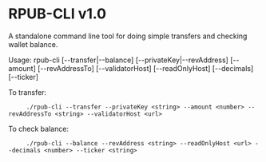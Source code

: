 # RPUB-CLI v1.0

A standalone command line tool for doing simple transfers and checking wallet balance.

Usage: rpub-cli [--transfer|--balance] [--privateKey|--revAddress] [--amount] [--revAddressTo] [--validatorHost] [--readOnlyHost] [--decimals] [--ticker]

To transfer:
```
     ./rpub-cli --transfer --privateKey <string> --amount <number> --revAddressTo <string> --validatorHost <url>
```
To check balance:
```
     ./rpub-cli --balance --revAddress <string> --readOnlyHost <url> --decimals <number> --ticker <string>
```